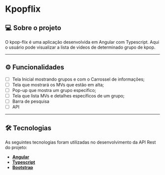 # Kpopflix

## 💻 Sobre o projeto

O kpop-flix é uma aplicação desenvolvida em Angular com Typescript. Aqui o usuário pode visualizar a lista de 
videos de determinado grupo de kpop.

---

## ⚙️ Funcionalidades

- [ ] Tela Inicial mostrando grupos e com o Carrossel de informações;
- [ ] Tela que mostrará os MVs que estão em alta;
- [ ] Pop-up que mostra um grupo especifico;
- [ ] Tela que lista MVs e detalhes específicos de um grupo;
- [ ] Barra de pesquisa
- [ ] API 

---

## 🛠 Tecnologias

As seguintes tecnologias foram utilizadas no desenvolvimento da API Rest do projeto:

- **[Angular](https://www.oracle.com/java)**
- **[Typescript](https://spring.io/projects/spring-boot)**
- **[Bootstrap](https://maven.apache.org)**






